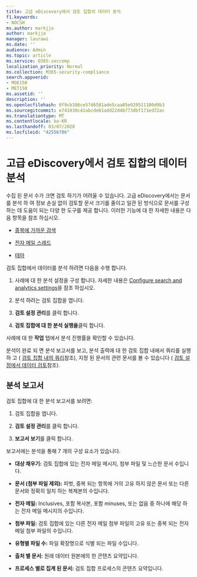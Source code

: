 ```yaml
---
title: 고급 eDiscovery에서 검토 집합의 데이터 분석
f1.keywords:
- NOCSH
ms.author: markjjo
author: markjjo
manager: laurawi
ms.date: ''
audience: Admin
ms.topic: article
ms.service: O365-seccomp
localization_priority: Normal
ms.collection: M365-security-compliance
search.appverid:
- MOE150
- MET150
ms.assetid: ''
description: ''
ms.openlocfilehash: 0f9cb386ce57d6581ade5caa05e029511100d9b3
ms.sourcegitcommit: e741930c41abcde61add22d4b773dbf171ed72ac
ms.translationtype: MT
ms.contentlocale: ko-KR
ms.lasthandoff: 03/07/2020
ms.locfileid: "42556786"
---
```

# <a name="analyze-data-in-a-review-set-in-advanced-ediscovery"></a>고급 eDiscovery에서 검토 집합의 데이터 분석

수집 된 문서 수가 크면 검토 하기가 어려울 수 있습니다. 고급 eDiscovery에서는 문서를 분석 하 여 정보 손실 없이 검토할 문서 크기를 줄이고 일관 된 방식으로 문서를 구성 하는 데 도움이 되는 다양 한 도구를 제공 합니다. 이러한 기능에 대 한 자세한 내용은 다음 항목을 참조 하십시오.

- [중복에 가까운 검색](near-duplicates.md)

- [전자 메일 스레드](email-threading.md)

- [테마](themes.md)

검토 집합에서 데이터를 분석 하려면 다음을 수행 합니다.

1. 사례에 대 한 분석 설정을 구성 합니다. 자세한 내용은 [Configure search and analytics settings](configure-search-analytics-settings.md)을 참조 하십시오.

2. 분석 하려는 검토 집합을 엽니다.

3. **검토 설정 관리**를 클릭 합니다.

4. **검토 집합에 대 한 분석 실행을**클릭 합니다.

사례에 대 한 **작업** 탭에서 분석 진행률을 확인할 수 있습니다.

 분석이 완료 되 면 분석 보고서를 보고, 분석 출력에 대 한 검토 집합 내에서 쿼리를 실행 하 고 ( [검토 집합 내의 쿼리](review-set-search.md)참조), 지정 된 문서의 관련 문서를 볼 수 있습니다 ( [검토 설정에서 데이터 검토](reviewing-data-in-review-set.md)참조).

## <a name="analytics-report"></a>분석 보고서

검토 집합에 대 한 분석 보고서를 보려면:

1. 검토 집합을 엽니다.

2. **검토 설정 관리**를 클릭 합니다.

3. **보고서 보기**를 클릭 합니다.

보고서에는 분석을 통해 7 개의 구성 요소가 있습니다.

- **대상 채우기:** 검토 집합에 있는 전자 메일 메시지, 첨부 파일 및 느슨한 문서 수입니다.

- **문서 (첨부 파일 제외):** 피벗, 중복 되는 항목에 거의 고유 하지 않은 문서 또는 다른 문서와 정확히 일치 하는 복제본의 수입니다.

- **전자 메일:** Inclusives, 포함 복사본, 포함 minuses, 또는 없음 중 하나에 해당 하는 전자 메일 메시지의 수입니다.

- **첨부 파일:** 검토 집합에 있는 다른 전자 메일 첨부 파일의 고유 또는 중복 되는 전자 메일 첨부 파일의 수입니다.

- **유형별 파일 수:** 파일 확장명으로 식별 되는 파일 수입니다.

- **출처 별 문서:** 원래 데이터 원본에의 한 콘텐츠 요약입니다.

- **프로세스 별로 집계 된 문서:** 검토 집합 프로세스의 콘텐츠 요약입니다. 
